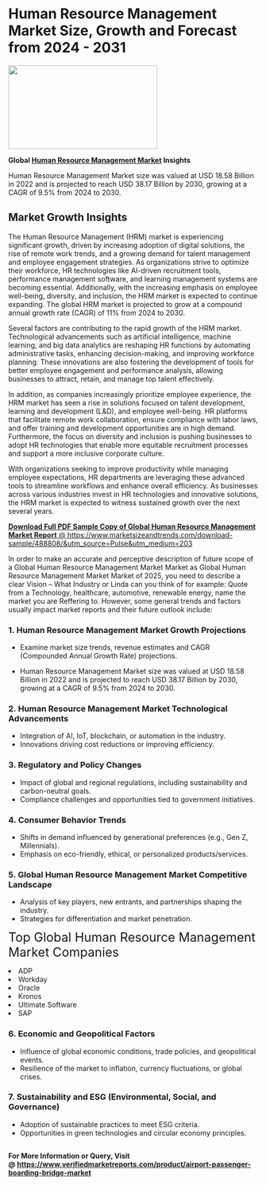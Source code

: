 <H1>Human Resource Management Market Size, Growth and Forecast from 2024 - 2031</H1><img class="aligncenter size-medium wp-image-584254" src="https://thirdeyenews.in/wp-content/uploads/2024/09/Global-Market-Research-300x168.jpeg" alt="" width="300" height="168" /><p><strong>Global&nbsp;<a href="https://www.marketsizeandtrends.com/download-sample/488808/&amp;utm_source=Pulse&amp;utm_medium=203">Human Resource Management Market</a> Insights</strong></p><p>Human Resource Management Market size was valued at USD 18.58 Billion in 2022 and is projected to reach USD 38.17 Billion by 2030, growing at a CAGR of 9.5% from 2024 to 2030.</p><p><h2>Market Growth Insights</h2> <p>The Human Resource Management (HRM) market is experiencing significant growth, driven by increasing adoption of digital solutions, the rise of remote work trends, and a growing demand for talent management and employee engagement strategies. As organizations strive to optimize their workforce, HR technologies like AI-driven recruitment tools, performance management software, and learning management systems are becoming essential. Additionally, with the increasing emphasis on employee well-being, diversity, and inclusion, the HRM market is expected to continue expanding. The global HRM market is projected to grow at a compound annual growth rate (CAGR) of 11% from 2024 to 2030.</p> <p><a href="#"></a></p> <p>Several factors are contributing to the rapid growth of the HRM market. Technological advancements such as artificial intelligence, machine learning, and big data analytics are reshaping HR functions by automating administrative tasks, enhancing decision-making, and improving workforce planning. These innovations are also fostering the development of tools for better employee engagement and performance analysis, allowing businesses to attract, retain, and manage top talent effectively.</p> <p>In addition, as companies increasingly prioritize employee experience, the HRM market has seen a rise in solutions focused on talent development, learning and development (L&D), and employee well-being. HR platforms that facilitate remote work collaboration, ensure compliance with labor laws, and offer training and development opportunities are in high demand. Furthermore, the focus on diversity and inclusion is pushing businesses to adopt HR technologies that enable more equitable recruitment processes and support a more inclusive corporate culture.</p> <p>With organizations seeking to improve productivity while managing employee expectations, HR departments are leveraging these advanced tools to streamline workflows and enhance overall efficiency. As businesses across various industries invest in HR technologies and innovative solutions, the HRM market is expected to witness sustained growth over the next several years.</p> <p><a href="#"></p><p><span class=""><strong>Download Full PDF Sample Copy of Global Human Resource Management Market Report</strong> @ <a href="https://www.marketsizeandtrends.com/download-sample/488808/&amp;utm_source=Pulse&amp;utm_medium=203" target="_blank">https://www.marketsizeandtrends.com/download-sample/488808/&amp;utm_source=Pulse&amp;utm_medium=203</a></span></p><p>In order to make an accurate and perceptive description of future scope of a Global&nbsp;Human Resource Management Market Market as Global&nbsp;Human Resource Management Market Market of 2025, you need to describe a clear Vision &ndash; What Industry or Linda can you think of for example: Quote from a Technology, healthcare, automotive, renewable energy, name the market you are Reffering to. However, some general trends and factors usually impact market reports and their future outlook include:</p><h3>1.&nbsp;<strong>Human Resource Management Market Growth Projections</strong></h3><ul><li>Examine market size trends, revenue estimates and CAGR (Compounded Annual Growth Rate) projections.</li><li><p>Human Resource Management Market size was valued at USD 18.58 Billion in 2022 and is projected to reach USD 38.17 Billion by 2030, growing at a CAGR of 9.5% from 2024 to 2030.</p></li></ul><h3>2.&nbsp;<strong>Human Resource Management Market Technological Advancements</strong></h3><ul><li>Integration of AI, IoT, blockchain, or automation in the industry.</li><li>Innovations driving cost reductions or improving efficiency.</li></ul><h3>3.&nbsp;<strong>Regulatory and Policy Changes</strong></h3><ul><li>Impact of global and regional regulations, including sustainability and carbon-neutral goals.</li><li>Compliance challenges and opportunities tied to government initiatives.</li></ul><h3>4.&nbsp;<strong>Consumer Behavior Trends</strong></h3><ul><li>Shifts in demand influenced by generational preferences (e.g., Gen Z, Millennials).</li><li>Emphasis on eco-friendly, ethical, or personalized products/services.</li></ul><h3>5.&nbsp;<strong>Global Human Resource Management Market Competitive Landscape</strong></h3><ul><li>Analysis of key players, new entrants, and partnerships shaping the industry.</li><li>Strategies for differentiation and market penetration.</li></ul><p data-pm-slice="1 1 []"><span style="color: inherit; font-family: inherit; font-size: 25px;">Top Global Human Resource Management Market Companies</span></p><div class="" data-test-id=""><p><li>ADP</li><li> Workday</li><li> Oracle</li><li> Kronos</li><li> Ultimate Software</li><li> SAP</li></p></div><h3>6.&nbsp;<strong>Economic and Geopolitical Factors</strong></h3><ul><li>Influence of global economic conditions, trade policies, and geopolitical events.</li><li>Resilience of the market to inflation, currency fluctuations, or global crises.</li></ul><h3>7.&nbsp;<strong>Sustainability and ESG (Environmental, Social, and Governance)</strong></h3><ul><li>Adoption of sustainable practices to meet ESG criteria.</li><li>Opportunities in green technologies and circular economy principles.</li></ul><h2><strong style="font-size: 14px;">For More Information or Query, Visit @&nbsp;</strong><a style="background-color: #ffffff; font-size: 14px;" href="https://www.marketsizeandtrends.com/report/human-resource-management-market/" target="_blank">https://www.verifiedmarketreports.com/product/airport-passenger-boarding-bridge-market</a></h2>
